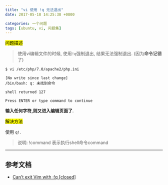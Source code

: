 ```yaml
---
title: "vi 使用 !q 无法退出"
date: 2017-05-18 14:25:38 +0800

categories: 一个问题
tags: [ubuntu, vi, 问题集]
---
```


<mark>问题描述</mark>

>使用vi编辑文件的时候, 使用`!q`强制退出, 结果无法强制退出. (因为**命令记错**了)

```
$ vi /etc/php/7.0/apache2/php.ini

[No write since last change]
/bin/bash: q: 未找到命令

shell returned 127

Press ENTER or type command to continue
```
**输入任何字符,则又进入编辑页面了**.

<mark>解决方法</mark>

使用 `q!`.

>说明: !command 表示执行shell命令command

---
## 参考文档
- [Can't exit Vim with :!q \[closed\]](https://unix.stackexchange.com/questions/253373/cant-exit-vim-with-q/253374)
